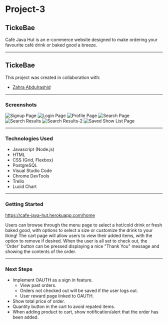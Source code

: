 # Project-3

## **TickeBae**

Café Java Hut is an e-commerce website designed to make ordering your favourite café drink or baked good a breeze.

---

## **TickeBae**

This project was created in collaboration with:

- [Zahra Abdulrashid](https://github.com/zarax7)

---

### **Screenshots**

![Signup Page](./public/images/screenshots/home.png)
![Login Page](./public/images/screenshots/drinks-menu.png)
![Profile Page](./public/images/screenshots/food-menu.png)
![Search Page](./public/images/screenshots/drink-product.png)
![Search Results](./public/images/screenshots/food-product.png)
![Search Results-2](./public/images/screenshots/cart.png)
![Saved Show List Page](./public/images/screenshots/order.png)

---

### **Technologies Used**

- Javascript (Node.js)
- HTML
- CSS (Grid, Flexbox)
- PostgreSQL
- Visual Studio Code
- Chrome DevTools
- Trello
- Lucid Chart

---

### **Getting Started**

https://cafe-java-hut.herokuapp.com/home

Users can browse through the menu page to select a hot/cold drink or fresh baked good, with options to select a size or customize the drink to your liking! The cart page will allow users to view their added items, with the option to remove if desired. When the user is all set to check out, the 'Order' button can be pressed displaying a nice "Thank You" message and showing the contents of the order.

---

### **Next Steps**

- Implement OAUTH as a sign in feature.
  - View past orders.
  - Orders not checked out will be saved if the user logs out.
  - User reward page linked to OAUTH.
- Show total price of order.
- Quantity button in the cart to avoid repated items.
- When adding product to cart, show notification/alert that the order has been added.
